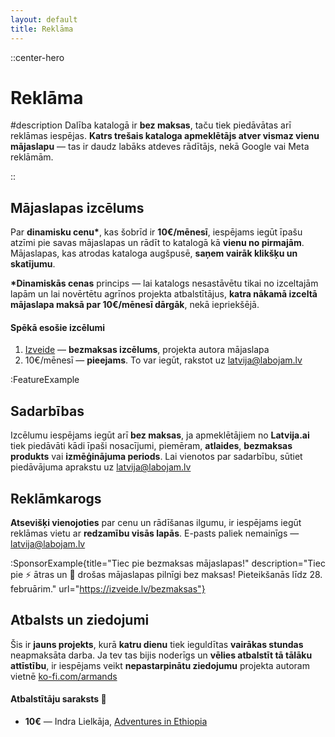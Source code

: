 ```yaml
---
layout: default
title: Reklāma
---
```


::center-hero

# Reklāma

#description
Dalība katalogā ir **bez maksas**, taču tiek piedāvātas arī reklāmas iespējas. **Katrs trešais kataloga apmeklētājs atver vismaz vienu mājaslapu** — tas ir daudz labāks atdeves rādītājs, nekā Google vai Meta reklāmām.

::

## Mājaslapas izcēlums

Par **dinamisku cenu\***, kas šobrīd ir **10€/mēnesī**, iespējams iegūt īpašu atzīmi pie savas mājaslapas un rādīt to katalogā kā **vienu no pirmajām**. Mājaslapas, kas atrodas kataloga augšpusē, **saņem vairāk klikšķu un skatījumu**.

**\*Dinamiskās cenas** princips — lai katalogs nesastāvētu tikai no izceltajām lapām un lai novērtētu agrīnos projekta atbalstītājus, **katra nākamā izceltā mājaslapa maksā par 10€/mēnesī dārgāk**, nekā iepriekšējā.

#### Spēkā esošie izcēlumi

1. [Izveide](/lapa/izveide) — **bezmaksas izcēlums**, projekta autora mājaslapa
2. 10€/mēnesī — **pieejams**. To var iegūt, rakstot uz [latvija@labojam.lv](mailto:latvija@labojam.lv)

:FeatureExample

## Sadarbības

Izcēlumu iespējams iegūt arī **bez maksas**, ja apmeklētājiem no **Latvija.ai** tiek piedāvāti kādi īpaši nosacījumi, piemēram, **atlaides**, **bezmaksas produkts** vai **izmēģinājuma periods**. Lai vienotos par sadarbību, sūtiet piedāvājuma aprakstu uz [latvija@labojam.lv](mailto:latvija@labojam.lv)

## Reklāmkarogs

**Atsevišķi vienojoties** par cenu un rādīšanas ilgumu, ir iespējams iegūt reklāmas vietu ar **redzamību visās lapās**. E-pasts paliek nemainīgs — [latvija@labojam.lv](mailto:latvija@labojam.lv)

:SponsorExample{title="Tiec pie bezmaksas mājaslapas!" description="Tiec pie ⚡ ātras un 🔐 drošas mājaslapas pilnīgi bez maksas! Pieteikšanās līdz 28. februārim." url="https://izveide.lv/bezmaksas"}

## Atbalsts un ziedojumi

Šis ir **jauns projekts**, kurā **katru dienu** tiek ieguldītas **vairākas stundas** neapmaksāta darba. Ja tev tas bijis noderīgs un **vēlies atbalstīt tā tālāku attīstību**, ir iespējams veikt **nepastarpinātu ziedojumu** projekta autoram vietnē [ko-fi.com/armands](https://ko-fi.com/armands)

#### Atbalstītāju saraksts 🧡

- **10€** — Indra Lielkāja, [Adventures in Ethiopia](/lapa/adventuresinethiopia)
